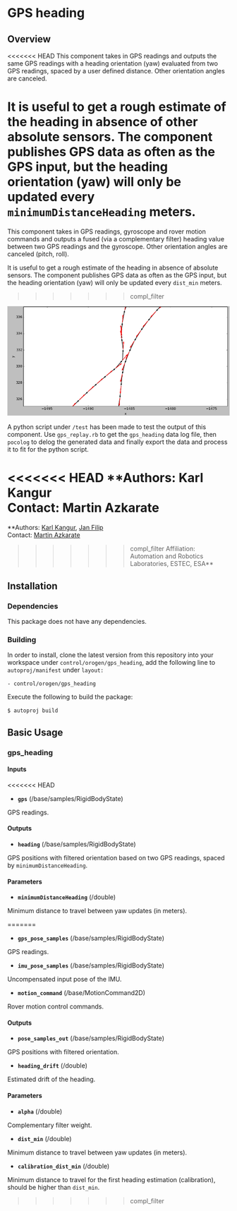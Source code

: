 # GPS heading

## Overview

<<<<<<< HEAD
This component takes in GPS readings and outputs the same GPS readings with a heading orientation (yaw) evaluated from two GPS readings, spaced by a user defined distance. Other orientation angles are canceled.

It is useful to get a rough estimate of the heading in absence of other absolute sensors. The component publishes GPS data as often as the GPS input, but the heading orientation (yaw) will only be updated every `minimumDistanceHeading` meters.
=======
This component takes in GPS readings, gyroscope and rover motion commands and outputs a fused (via a complementary filter) heading value between two GPS readings and the gyroscope. Other orientation angles are canceled (pitch, roll).

It is useful to get a rough estimate of the heading in absence of absolute sensors. The component publishes GPS data as often as the GPS input, but the heading orientation (yaw) will only be updated every `dist_min` meters.
>>>>>>> compl_filter

![GPS heading evaluating heading from current and previous GPS readings](gps_heading.png "GPS heading")

A python script under `/test` has been made to test the output of this component. Use `gps_replay.rb` to get the `gps_heading` data log file, then `pocolog` to delog the generated data and finally export the data and process it to fit for the python script.

<<<<<<< HEAD
**Authors: Karl Kangur  
Contact: Martin Azkarate  
=======
**Authors: [Karl Kangur](mailto:karl.kangur@gmail.com "Contact the author"), [Jan Filip](mailto:jan.filip2@gmail.com "Contact the author")  
Contact: [Martin Azkarate](mailto:Martin.Azkarate@esa.int "Contact the maintainer")  
>>>>>>> compl_filter
Affiliation: Automation and Robotics Laboratories, ESTEC, ESA**

## Installation

### Dependencies

This package does not have any dependencies.

### Building

In order to install, clone the latest version from this repository into your workspace under `control/orogen/gps_heading`, add the following line to `autoproj/manifest` under `layout:`

    - control/orogen/gps_heading

Execute the following to build the package:

    $ autoproj build


## Basic Usage

### gps_heading

#### Inputs

<<<<<<< HEAD
* **`gps`** (/base/samples/RigidBodyState)

GPS readings.

#### Outputs

* **`heading`** (/base/samples/RigidBodyState)

GPS positions with filtered orientation based on two GPS readings, spaced by `minimumDistanceHeading`.

#### Parameters

* **`minimumDistanceHeading`** (/double)

Minimum distance to travel between yaw updates (in meters).

=======
* **`gps_pose_samples`** (/base/samples/RigidBodyState)

GPS readings.

* **`imu_pose_samples`** (/base/samples/RigidBodyState)

Uncompensated input pose of the IMU.

* **`motion_command`** (/base/MotionCommand2D)

Rover motion control commands.

#### Outputs

* **`pose_samples_out`** (/base/samples/RigidBodyState)

GPS positions with filtered orientation.

* **`heading_drift`** (/double)

Estimated drift of the heading.

#### Parameters

* **`alpha`** (/double)

Complementary filter weight.

* **`dist_min`** (/double)

Minimum distance to travel between yaw updates (in meters).

* **`calibration_dist_min`** (/double)

Minimum distance to travel for the first heading estimation (calibration), should be higher than `dist_min`.

>>>>>>> compl_filter
